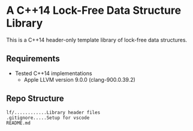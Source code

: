 # A C++14 Lock-Free Data Structure Library

This is a C++14 header-only template library of lock-free data structures.

## Requirements
- Tested C++14 implementations
  - Apple LLVM version 9.0.0 (clang-900.0.39.2)

## Repo Structure
~~~
lf/............Library header files
.gitignore.....Setup for vscode
README.md
~~~
